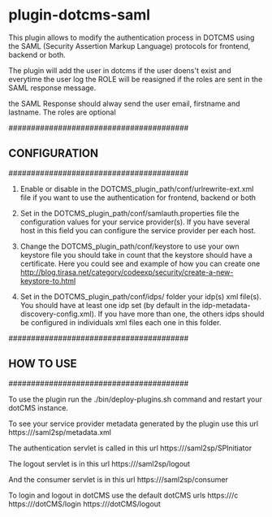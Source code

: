 # plugin-dotcms-saml

This plugin allows to modify the authentication process in DOTCMS
using the SAML (Security Assertion Markup Language) protocols for 
frontend, backend or both.

The plugin will add the user in dotcms if the user doens't exist
and everytime the user log the ROLE will be reasigned if the roles 
are sent in the SAML response message.

the SAML Response should alway send the user email, firstname and 
lastname. The roles are optional


########################################
##  CONFIGURATION
########################################

1) Enable or disable in the DOTCMS_plugin_path/conf/urlrewrite-ext.xml file
if you want to use the authentication for frontend, backend or both

2) Set in the DOTCMS_plugin_path/conf/samlauth.properties file the 
configuration values for your service provider(s). If you have several host
in this field you can configure the service provider per each host.

3) Change the DOTCMS_plugin_path/conf/keystore to use your own keystore file
you should take in count that the keystore should have a certificate. Here you 
could see and example of how you can create one
http://blog.tirasa.net/category/codeexp/security/create-a-new-keystore-to.html

4) Set in the DOTCMS_plugin_path/conf/idps/ folder your idp(s) xml file(s). You should 
have at least one idp set (by default in the idp-metadata-discovery-config.xml). If
you have more than one, the others idps should be configured in individuals xml files 
each one in this folder.

########################################
##  HOW TO USE
########################################

To use the plugin run the ./bin/deploy-plugins.sh command and restart your 
dotCMS instance.

To see your service provider metadata generated by the plugin use this url 
https://<myhost>/saml2sp/metadata.xml

The authentication servlet is called in this url 
https://<myhost>/saml2sp/SPInitiator

The logout servlet is in this url
https://<myhost>/saml2sp/logout

And the consumer servlet is in this url
https://<myhost>/saml2sp/consumer

To login and logout in dotCMS use the default dotCMS urls
https://<myhost>/c
https://<myhost>/dotCMS/login
https://<myhost>/dotCMS/logout

